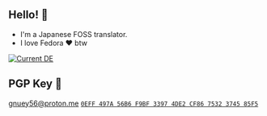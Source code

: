 ## Hello! 👋
- I'm a Japanese FOSS translator.
- I love Fedora ❤️ btw

[![Current DE](https://img.shields.io/badge/DE-KDE%20Plasma-54A3D8)](https://kde.org/)

## PGP Key 🔐
gnuey56@proton.me
[`0EFF 497A 56B6 F9BF 3397 4DE2 CF86 7532 3745 85F5`](https://keyserver.ubuntu.com/pks/lookup?search=CF867532374585F5&fingerprint=on&op=index)
